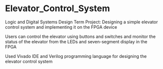 # Elevator_Control_System
Logic and Digital Systems Design Term Project: Designing a simple elevator control system and implementing it on the FPGA device

Users can control the elevator using buttons and switches and monitor the status of the elevator from the LEDs and seven-segment display in the FPGA

Used Vivado IDE and Verilog programming language for designing the elevator control system
